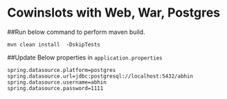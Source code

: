 
# Cowinslots with Web, War, Postgres


##Run below command to perform maven build. 

```
mvn clean install  -DskipTests
```

##Update Below properties in ```application.properties```

```
spring.datasource.platform=postgres
spring.datasource.url=jdbc:postgresql://localhost:5432/abhin
spring.datasource.username=abhin
spring.datasource.password=1111
```

